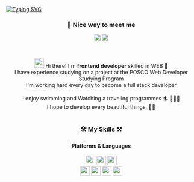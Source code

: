 
[![Typing SVG](https://readme-typing-svg.herokuapp.com?font=Fira+Code&size=24&duration=3000&pause=1000&color=F75DA1&background=FFFFFF00&vCenter=true&width=435&lines=Web+Front-end+Developer%2C+DDing)](https://git.io/typing-svg)


### <p align="center">🤝 Nice way to meet me </p>
<p align="center">
  <a href="https://velog.io/@dding_yull" target="_blank"><img src="https://img.shields.io/badge/velog.dding_yull-20C997?style=flat-square&logo=Velog%20Sponsors&logoColor=white"/></a>
  <a href="dding.yull@gmail.com" target="_blank"><img src="https://img.shields.io/badge/dding.yull@gmail.com-EA4335?style=flat-square&logo=Gmail&logoColor=white"/></a>
</p>
<br/>

<p align="center">
  <img
  src="https://github.com/blackcater/blackcater/raw/main/images/Hi.gif" height="25" />
  Hi there! I'm <b>frontend developer</b> skilled in WEB 🚀<br/>
  I have experience studying on a project at the POSCO Web Developer Studying Program<br/>
  I'm working hard every day to become a full stack developer<br/>
  <br/>
  I enjoy swimming and Watching a traveling programmes 🏄 👩🏻‍💻<br/>
  I hope to develop every beautiful things. 💖✨ <br/><br/>
</p>

### <p align="center">🛠 My Skills ⚒</p>
#### <p align="center">Platforms & Languages</p>
<p align="center">
<img src="https://img.shields.io/badge/HTML5-E34F26?style=flat-square&logo=HTML5&logoColor=black" height="25"/>
<img src="https://img.shields.io/badge/CSS3-1572B6?style=flat-square&logo=CSS3&logoColor=black" height="25"/>
<img src="https://img.shields.io/badge/SASS-CC6699?style=flat-square&logo=SASS&logoColor=black" height="25"/>
<br/>
<img src="https://img.shields.io/badge/JavaScript-F7DF1E?style=flat-square&logo=JavaScript&logoColor=black" height="25"/>
<img src="https://img.shields.io/badge/React-61DAFB?style=flat-square&logo=React&logoColor=black" height="25"/>
<img src="https://img.shields.io/badge/Bootstrap-7952B3?style=flat-square&logo=Bootstrap&logoColor=black" height="25"/>
<img src="https://img.shields.io/badge/GitHub-181717?style=flat-square&logo=GitHub&logoColor=white" height="25"/>
</p>



